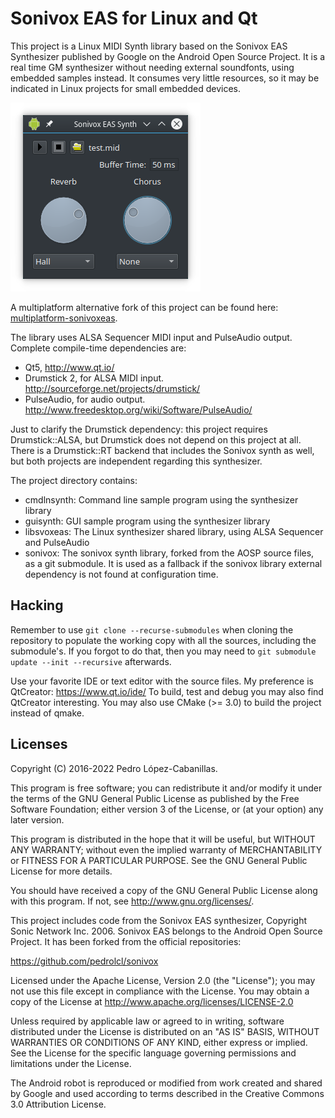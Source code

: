 Sonivox EAS for Linux and Qt
============================

This project is a Linux MIDI Synth library based on the Sonivox EAS Synthesizer published by Google on the Android Open Source Project.
It is a real time GM synthesizer without needing external soundfonts, using embedded samples instead. It consumes very little resources, so
it may be indicated in Linux projects for small embedded devices.

![Screenshot](screenshot.png)

A multiplatform alternative fork of this project can be found here: [multiplatform-sonivoxeas](https://github.com/pedrolcl/multiplatform-sonivoxeas).

The library uses ALSA Sequencer MIDI input and PulseAudio output. Complete compile-time dependencies are:
* Qt5, http://www.qt.io/
* Drumstick 2, for ALSA MIDI input. http://sourceforge.net/projects/drumstick/
* PulseAudio, for audio output. http://www.freedesktop.org/wiki/Software/PulseAudio/

Just to clarify the Drumstick dependency: this project requires Drumstick::ALSA, but Drumstick does not depend on this project at all. There is a Drumstick::RT backend that includes the Sonivox synth as well, but both projects are independent regarding this synthesizer.

The project directory contains:
* cmdlnsynth: Command line sample program using the synthesizer library
* guisynth: GUI sample program using the synthesizer library
* libsvoxeas: The Linux synthesizer shared library, using ALSA Sequencer and PulseAudio
* sonivox: The sonivox synth library, forked from the AOSP source files, as a git submodule. It is used as a fallback if the sonivox library external dependency is not found at configuration time.

Hacking
-------

Remember to use `git clone --recurse-submodules` when cloning the repository to populate the working copy with all the sources, including the submodule's. If you forgot to do that, then you may need to `git submodule update --init --recursive` afterwards.

Use your favorite IDE or text editor with the source files. My preference is QtCreator: https://www.qt.io/ide/
To build, test and debug you may also find QtCreator interesting. You may also use CMake (>= 3.0) to build the project instead of qmake.

Licenses
--------

Copyright (C) 2016-2022 Pedro López-Cabanillas.

This program is free software; you can redistribute it and/or modify
it under the terms of the GNU General Public License as published by
the Free Software Foundation; either version 3 of the License, or
(at your option) any later version.

This program is distributed in the hope that it will be useful,
but WITHOUT ANY WARRANTY; without even the implied warranty of
MERCHANTABILITY or FITNESS FOR A PARTICULAR PURPOSE.  See the
GNU General Public License for more details.

You should have received a copy of the GNU General Public License
along with this program. If not, see <http://www.gnu.org/licenses/>.


This project includes code from the Sonivox EAS synthesizer, Copyright Sonic Network Inc. 2006. 
Sonivox EAS belongs to the Android Open Source Project. It has been forked from the official repositories:

https://github.com/pedrolcl/sonivox

Licensed under the Apache License, Version 2.0 (the "License"); you may not use this file except in compliance with the License. 
You may obtain a copy of the License at http://www.apache.org/licenses/LICENSE-2.0

Unless required by applicable law or agreed to in writing, software distributed under the License is distributed on an "AS IS" BASIS, 
WITHOUT WARRANTIES OR CONDITIONS OF ANY KIND, either express or implied. See the License for the specific language governing 
permissions and limitations under the License.


The Android robot is reproduced or modified from work created and shared by Google and used according to terms described in the 
Creative Commons 3.0 Attribution License.
